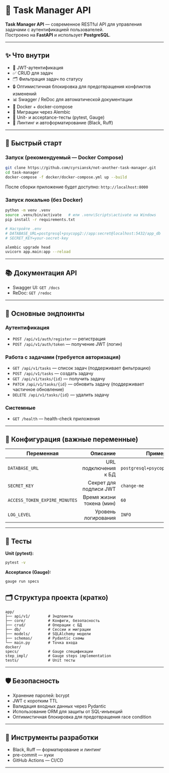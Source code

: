 # 📌 Task Manager API

**Task Manager API** — современное RESTful API для управления задачами с аутентификацией пользователей.  
Построено на **FastAPI** и использует **PostgreSQL**.

---

## ✨ Что внутри
- 🔐 JWT-аутентификация
- ✅ CRUD для задач
- 🗂 Фильтрация задач по статусу
- 🔒 Оптимистичная блокировка для предотвращения конфликтов изменений
- 📊 Swagger / ReDoc для автоматической документации
- 🐳 Docker + docker-compose
- 📝 Миграции через Alembic
- 🧪 Unit- и acceptance-тесты (pytest, Gauge)
- 🔎 Линтинг и автоформатирование (Black, Ruff)

---

## 🧩 Быстрый старт

### Запуск (рекомендуемый — Docker Compose)
```bash
git clone https://github.com/cyrsiansk/not-another-task-manager.git
cd task-manager
docker-compose -f docker/docker-compose.yml up --build
```
После сборки приложение будет доступно: `http://localhost:8000`

### Запуск локально (без Docker)
```bash
python -m venv .venv
source .venv/bin/activate   # или .venv\Scripts\activate на Windows
pip install -r requirements.txt

# Настройте .env
# DATABASE_URL=postgresql+psycopg2://app:secret@localhost:5432/app_db
# SECRET_KEY=your-secret-key

alembic upgrade head
uvicorn app.main:app --reload
```

---

## 📚 Документация API
- Swagger UI: `GET /docs`
- ReDoc: `GET /redoc`

---

## 🔌 Основные эндпоинты

### Аутентификация
- `POST /api/v1/auth/register` — регистрация
- `POST /api/v1/auth/token` — получение JWT (логин)

### Работа с задачами (требуется авторизация)
- `GET /api/v1/tasks` — список задач (поддерживает фильтрацию)
- `POST /api/v1/tasks` — создать задачу
- `GET /api/v1/tasks/{id}` — получить задачу
- `PATCH /api/v1/tasks/{id}` — обновить задачу (поддерживает частичное обновление)
- `DELETE /api/v1/tasks/{id}` — удалить задачу

### Системные
- `GET /health` — health-check приложения

---

## 🧭 Конфигурация (важные переменные)
| Переменная | Описание | Пример / Значение по умолчанию |
|---|---:|---|
| `DATABASE_URL` | URL подключения к БД | `postgresql+psycopg2://app:secret@localhost:5432/app_db` |
| `SECRET_KEY` | Секрет для подписи JWT | `change-me` |
| `ACCESS_TOKEN_EXPIRE_MINUTES` | Время жизни токена (мин) | `60` |
| `LOG_LEVEL` | Уровень логирования | `INFO` |

---

## 🧪 Тесты
**Unit (pytest):**
```bash
pytest -v
```
**Acceptance (Gauge):**
```bash
gauge run specs
```

## 🗂 Структура проекта (кратко)
```
app/
├── api/v1/        # Эндпоинты
├── core/          # Конфиги, безопасность
├── crud/          # Операции с БД
├── db/            # Сессии и миграции
├── models/        # SQLAlchemy модели
├── schemas/       # Pydantic схемы
└── main.py        # Точка входа
docker/
specs/             # Gauge спецификации
step_impl/         # Gauge steps implementation
tests/             # Unit тесты
```

---

## 🛡️ Безопасность
- Хранение паролей: bcrypt
- JWT с коротким TTL
- Валидация входных данных через Pydantic
- Использование ORM для защиты от SQL-инъекций
- Оптимистичная блокировка для предотвращения race condition

---

## 🧰 Инструменты разработки
- Black, Ruff — форматирование и линтинг
- pre-commit — хуки
- GitHub Actions — CI/CD

---